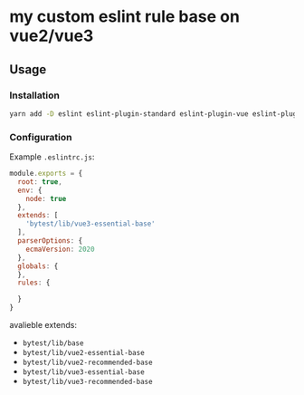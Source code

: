 # my custom eslint rule base on vue2/vue3

## Usage


### Installation
```sh
yarn add -D eslint eslint-plugin-standard eslint-plugin-vue eslint-plugin-node eslint-plugin-import eslint-config-bytest
```

### Configuration



Example `.eslintrc.js`:

```js
module.exports = {
  root: true,
  env: {
    node: true
  },
  extends: [
    'bytest/lib/vue3-essential-base'
  ],
  parserOptions: {
    ecmaVersion: 2020
  },
  globals: {
  },
  rules: {

  }
}
```

avalieble extends:
 - `bytest/lib/base`
 - `bytest/lib/vue2-essential-base`
 - `bytest/lib/vue2-recommended-base`
 - `bytest/lib/vue3-essential-base`
 - `bytest/lib/vue3-recommended-base`


